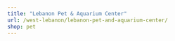 ```yaml
---
title: "Lebanon Pet & Aquarium Center"
url: /west-lebanon/lebanon-pet-and-aquarium-center/
shop: pet
---
```

